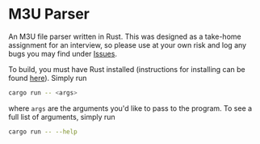 # M3U Parser

An M3U file parser written in Rust. This was designed as a take-home assignment
for an interview, so please use at your own risk and log any bugs you may find under 
[Issues](https://github.com/thedanvail/playlist-sorter/issues).

To build, you must have Rust installed (instructions for installing can be found
[here](https://www.rust-lang.org/tools/install)). Simply run 
```bash
cargo run -- <args>
```
where `args` are the arguments you'd like to pass to the program. To see a full list of
arguments, simply run 
```bash
cargo run -- --help
```